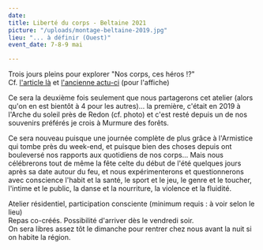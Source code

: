 ```yaml
---
date: 
title: Liberté du corps - Beltaine 2021
picture: "/uploads/montage-beltaine-2019.jpg"
lieu: "... à définir (Ouest)"
event_date: 7-8-9 mai

---
```

Trois jours pleins pour explorer "Nos corps, ces héros !?"  
Cf. [l'article là](https://www.murmuredesforets.fr/article/nos-corps-des-heros/) et [l'ancienne actu-ci](https://www.murmuredesforets.fr/actualite/beltaine-et-solstice-de-confines/) (pour l'affiche)

Ce sera la deuxième fois seulement que nous partagerons cet atelier (alors qu'on en est bientôt à 4 pour les autres)... la première, c'était en 2019 à l'Arche du soleil près de Redon (cf. photo) et c'est resté depuis un de nos souvenirs préférés je crois à Murmure des forêts.

Ce sera nouveau puisque une journée complète de plus grâce à l'Armistice qui tombe près du week-end, et puisque bien des choses depuis ont bouleversé nos rapports aux quotidiens de nos corps... Mais nous célébrerons tout de même la fête celte du début de l'été quelques jours après sa date autour du feu, et nous expérimenterons et questionnerons avec conscience l'habit et la santé, le sport et le jeu, le genre et le toucher, l'intime et le public, la danse et la nourriture, la violence et la fluidité.

Atelier résidentiel, participation consciente (minimum requis : à voir selon le lieu)   
 Repas co-créés. Possibilité d'arriver dès le vendredi soir.   
 On sera libres assez tôt le dimanche pour rentrer chez nous avant la nuit si on habite la région.